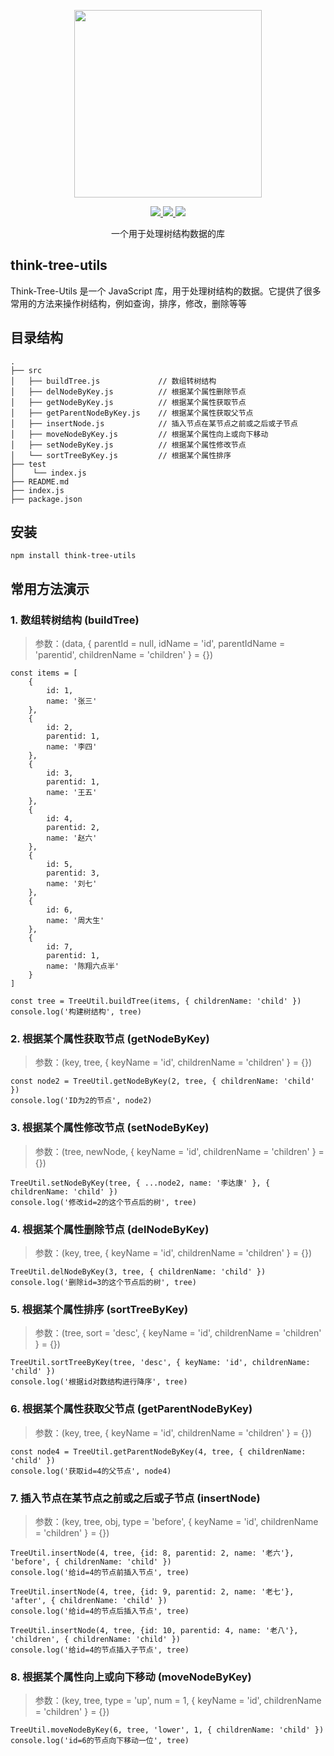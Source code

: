 <p align="center">
  <img width="300px" src="https://www.think-js.cn/icon.png">
</p>

<p align="center">
  <a href="http://www.think-js.cn">
    <img src="https://img.shields.io/badge/npm-v1.1.0-blue">
  </a>
  <a href="http://www.think-js.cn">
    <img src="https://img.shields.io/badge/downloads-110k/month-green">
  </a>
  <a href="http://www.think-js.cn">
    <img src="https://codecov.io/gh/element-plus/element-plus/branch/dev/graph/badge.svg?token=BKSBO2GLZI"/>
  </a>
  <br>
</p>

<p align="center">一个用于处理树结构数据的库</p>

## think-tree-utils

Think-Tree-Utils 是一个 JavaScript 库，用于处理树结构的数据。它提供了很多常用的方法来操作树结构，例如查询，排序，修改，删除等等

## 目录结构

```
.
├── src
│   ├── buildTree.js             // 数组转树结构
│   ├── delNodeByKey.js          // 根据某个属性删除节点
│   ├── getNodeByKey.js          // 根据某个属性获取节点
│   ├── getParentNodeByKey.js    // 根据某个属性获取父节点
│   ├── insertNode.js            // 插入节点在某节点之前或之后或子节点
│   ├── moveNodeByKey.js         // 根据某个属性向上或向下移动
│   ├── setNodeByKey.js          // 根据某个属性修改节点
│   └── sortTreeByKey.js         // 根据某个属性排序
├── test
│    └── index.js
├── README.md
├── index.js
├── package.json
```

## 安装

```
npm install think-tree-utils
```

## 常用方法演示

### 1. 数组转树结构 (buildTree)

> 参数：(data, { parentId = null, idName = 'id', parentIdName = 'parentid', childrenName = 'children' } = {})

```
const items = [
    {
        id: 1,
        name: '张三'
    },
    {
        id: 2,
        parentid: 1,
        name: '李四'
    },
    {
        id: 3,
        parentid: 1,
        name: '王五'
    },
    {
        id: 4,
        parentid: 2,
        name: '赵六'
    },
    {
        id: 5,
        parentid: 3,
        name: '刘七'
    },
    {
        id: 6,
        name: '周大生'
    },
    {
        id: 7,
        parentid: 1,
        name: '陈翔六点半'
    }
]

const tree = TreeUtil.buildTree(items, { childrenName: 'child' })
console.log('构建树结构', tree)
```

### 2. 根据某个属性获取节点 (getNodeByKey)

> 参数：(key, tree, { keyName = 'id', childrenName = 'children' } = {})

```
const node2 = TreeUtil.getNodeByKey(2, tree, { childrenName: 'child' })
console.log('ID为2的节点', node2)
```

### 3. 根据某个属性修改节点 (setNodeByKey)

> 参数：(tree, newNode, { keyName = 'id', childrenName = 'children' } = {})

```
TreeUtil.setNodeByKey(tree, { ...node2, name: '李达康' }, { childrenName: 'child' })
console.log('修改id=2的这个节点后的树', tree)
```

### 4. 根据某个属性删除节点 (delNodeByKey)

> 参数：(key, tree, { keyName = 'id', childrenName = 'children' } = {})

```
TreeUtil.delNodeByKey(3, tree, { childrenName: 'child' })
console.log('删除id=3的这个节点后的树', tree)
```

### 5. 根据某个属性排序 (sortTreeByKey)

> 参数：(tree, sort = 'desc', { keyName = 'id', childrenName = 'children' } = {})

```
TreeUtil.sortTreeByKey(tree, 'desc', { keyName: 'id', childrenName: 'child' })
console.log('根据id对数结构进行降序', tree)
```

### 6. 根据某个属性获取父节点 (getParentNodeByKey)

> 参数：(key, tree, { keyName = 'id', childrenName = 'children' } = {})

```
const node4 = TreeUtil.getParentNodeByKey(4, tree, { childrenName: 'child' })
console.log('获取id=4的父节点', node4)
```

### 7. 插入节点在某节点之前或之后或子节点 (insertNode)

> 参数：(key, tree, obj, type = 'before', { keyName = 'id', childrenName = 'children' } = {})

```
TreeUtil.insertNode(4, tree, {id: 8, parentid: 2, name: '老六'}, 'before', { childrenName: 'child' })
console.log('给id=4的节点前插入节点', tree)

TreeUtil.insertNode(4, tree, {id: 9, parentid: 2, name: '老七'}, 'after', { childrenName: 'child' })
console.log('给id=4的节点后插入节点', tree)

TreeUtil.insertNode(4, tree, {id: 10, parentid: 4, name: '老八'}, 'children', { childrenName: 'child' })
console.log('给id=4的节点插入子节点', tree)
```

### 8. 根据某个属性向上或向下移动 (moveNodeByKey)

> 参数：(key, tree, type = 'up', num = 1, { keyName = 'id', childrenName = 'children' } = {}) 

```
TreeUtil.moveNodeByKey(6, tree, 'lower', 1, { childrenName: 'child' })
console.log('id=6的节点向下移动一位', tree)
```

